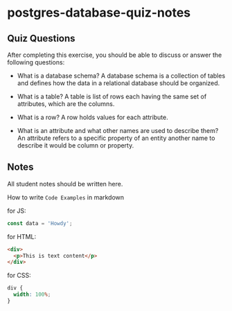 # postgres-database-quiz-notes

## Quiz Questions

After completing this exercise, you should be able to discuss or answer the following questions:

- What is a database schema?
  A database schema is a collection of tables and defines how the data in a relational database should be organized.

- What is a table?
  A table is list of rows each having the same set of attributes, which are the columns.

- What is a row?
  A row holds values for each attribute.

- What is an attribute and what other names are used to describe them?
  An attribute refers to a specific property of an entity another name to describe it would be column or property.

## Notes

All student notes should be written here.

How to write `Code Examples` in markdown

for JS:

```javascript
const data = 'Howdy';
```

for HTML:

```html
<div>
  <p>This is text content</p>
</div>
```

for CSS:

```css
div {
  width: 100%;
}
```
